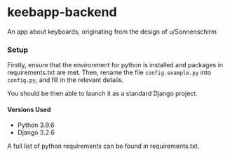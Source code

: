 # keebapp-backend
An app about keyboards, originating from the design of u/Sonnenschirm

### Setup
Firstly, ensure that the environment for python is installed and packages in requirements.txt are met.
Then, rename the file ```config.example.py``` into ```config.py```, and fill in the relevant details.

You should be then able to launch it as a standard Django project.

#### Versions Used
 - Python 3.9.6
 - Django 3.2.6

A full list of python requirements can be found in requirements.txt.
